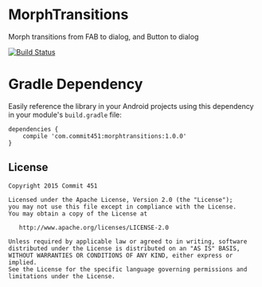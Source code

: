 # MorphTransitions

Morph transitions from FAB to dialog, and Button to dialog

[![Build Status](https://travis-ci.org/Commit451/MorphTransitions.svg?branch=master)](https://travis-ci.org/Commit451/MorphTransitions)

# Gradle Dependency
Easily reference the library in your Android projects using this dependency in your module's `build.gradle` file:

```Gradle
dependencies {
    compile 'com.commit451:morphtransitions:1.0.0'
}
```

License
--------

    Copyright 2015 Commit 451

    Licensed under the Apache License, Version 2.0 (the "License");
    you may not use this file except in compliance with the License.
    You may obtain a copy of the License at

       http://www.apache.org/licenses/LICENSE-2.0

    Unless required by applicable law or agreed to in writing, software
    distributed under the License is distributed on an "AS IS" BASIS,
    WITHOUT WARRANTIES OR CONDITIONS OF ANY KIND, either express or implied.
    See the License for the specific language governing permissions and
    limitations under the License.
